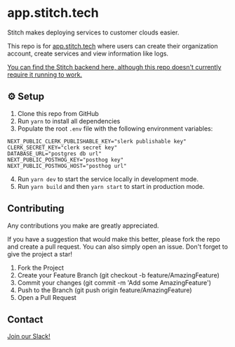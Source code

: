 # app.stitch.tech

Stitch makes deploying services to customer clouds easier.

This repo is for [app.stitch.tech](https://app.stitch.tech/) where users can create their organization account, create services and view information like logs.

[You can find the Stitch backend here, although this repo doesn't currently require it running to work.](https://github.com/stitchtechnologies/stitch-deploy-server)

## ⚙️ Setup

1. Clone this repo from GitHub
2. Run `yarn` to install all dependencies
3. Populate the root `.env` file with the following environment variables:

```
NEXT_PUBLIC_CLERK_PUBLISHABLE_KEY="slerk publishable key"
CLERK_SECRET_KEY="clerk secret key"
DATABASE_URL="postgres db url"
NEXT_PUBLIC_POSTHOG_KEY="posthog key"
NEXT_PUBLIC_POSTHOG_HOST="posthog url"
```
4. Run `yarn dev` to start the service locally in development mode.
5. Run `yarn build` and then `yarn start` to start in production mode.

## Contributing

Any contributions you make are greatly appreciated.

If you have a suggestion that would make this better, please fork the repo and create a pull request. You can also simply open an issue. Don't forget to give the project a star!

1. Fork the Project
2. Create your Feature Branch (git checkout -b feature/AmazingFeature)
3. Commit your changes (git commit -m 'Add some AmazingFeature')
4. Push to the Branch (git push origin feature/AmazingFeature)
5. Open a Pull Request

## Contact

[Join our Slack!](https://join.slack.com/t/stitchsupport/shared_invite/zt-2d839m41h-qYy7ZTJ1mRec7zYw4Pl9oQ)
